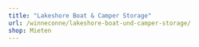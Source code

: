 ```yaml
---
title: "Lakeshore Boat & Camper Storage"
url: /winneconne/lakeshore-boat-und-camper-storage/
shop: Mieten
---
```

